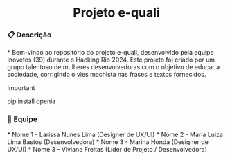 <h1 align="center">Projeto e-quali</h1>

<h3>📋 Descrição</h3>
<!--ts-->
 * Bem-vindo ao repositório do projeto e-quali, desenvolvido pela equipe Inovetes (39) durante o Hacking.Rio 2024. Este projeto foi criado por um grupo talentoso de mulheres desenvolvedoras com o objetivo de educar a sociedade, corrigindo o vies machista nas frases e textos fornecidos.
<!--te-->

> [!IMPORTANT]
> pip install openia





<h3>👥 Equipe</h3>
<!--ts-->
   * Nome 1 - Larissa Nunes Lima (Designer de UX/UI)
   * Nome 2 - Maria Luiza Lima Bastos (Desenvolvedora) 
   * Nome 3 - Marina Honda (Designer de UX/UI)
   * Nome 3 - Viviane Freitas (Líder de Projeto / Desenvolvedora)
<!--te-->




